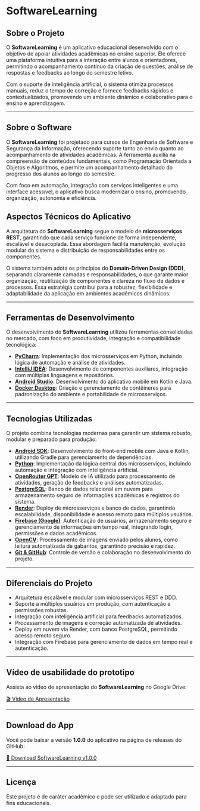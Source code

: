 # SoftwareLearning

## Sobre o Projeto

O **SoftwareLearning** é um aplicativo educacional desenvolvido com o objetivo de apoiar atividades acadêmicas no ensino superior. Ele oferece uma plataforma intuitiva para a interação entre alunos e orientadores, permitindo o acompanhamento contínuo da criação de questões, análise de respostas e feedbacks ao longo do semestre letivo.

Com o suporte de inteligência artificial, o sistema otimiza processos manuais, reduz o tempo de correção e fornece feedbacks rápidos e contextualizados, promovendo um ambiente dinâmico e colaborativo para o ensino e aprendizagem.

---

## Sobre o Software

O **SoftwareLearning** foi projetado para cursos de Engenharia de Software e Segurança da Informação, oferecendo suporte tanto ao envio quanto ao acompanhamento de atividades acadêmicas. A ferramenta auxilia na compreensão de conteúdos fundamentais, como Programação Orientada a Objetos e Algoritmos, e permite um acompanhamento detalhado do progresso dos alunos ao longo do semestre.

Com foco em automação, integração com serviços inteligentes e uma interface acessível, o aplicativo busca modernizar o ensino, promovendo organização, autonomia e eficiência.

## Aspectos Técnicos do Aplicativo

A arquitetura do **SoftwareLearning** segue o modelo de **microsserviços REST**, garantindo que cada serviço funcione de forma independente, escalável e desacoplada. Essa abordagem facilita manutenção, evolução modular do sistema e distribuição de responsabilidades entre os componentes.

O sistema também adota os princípios do **Domain-Driven Design (DDD)**, separando claramente camadas e responsabilidades, o que garante maior organização, reutilização de componentes e clareza no fluxo de dados e processos. Essa estratégia contribui para a robustez, flexibilidade e adaptabilidade da aplicação em ambientes acadêmicos dinâmicos.

---

## Ferramentas de Desenvolvimento

O desenvolvimento do **SoftwareLearning** utilizou ferramentas consolidadas no mercado, com foco em produtividade, integração e compatibilidade tecnológica:

- **[PyCharm](https://www.jetbrains.com/pycharm/)**: Implementação dos microsserviços em Python, incluindo lógica de automação e análise de atividades.  
- **[IntelliJ IDEA](https://www.jetbrains.com/idea/)**: Desenvolvimento de componentes auxiliares, integração com múltiplas linguagens e repositórios.  
- **[Android Studio](https://developer.android.com/studio)**: Desenvolvimento do aplicativo mobile em Kotlin e Java.  
- **[Docker Desktop](https://www.docker.com/products/docker-desktop/)**: Criação e gerenciamento de contêineres para padronização do ambiente e portabilidade de microsserviços.  

---

## Tecnologias Utilizadas

O projeto combina tecnologias modernas para garantir um sistema robusto, modular e preparado para produção:

- **[Android SDK](https://developer.android.com/studio/releases/sdk-tools)**: Desenvolvimento do front-end mobile com Java e Kotlin, utilizando Gradle para gerenciamento de dependências.  
- **[Python](https://www.python.org/)**: Implementação da lógica central dos microsserviços, incluindo automação e integração com inteligência artificial.  
- **[OpenRouter GPT](https://openrouter.ai/)**: Modelo de IA utilizado para processamento de atividades, geração de feedbacks e análises automatizadas.  
- **[PostgreSQL](https://www.postgresql.org/)**: Banco de dados relacional em nuvem para armazenamento seguro de informações acadêmicas e registros do sistema.  
- **[Render](https://render.com/)**: Deploy de microsserviços e banco de dados, garantindo escalabilidade, disponibilidade e acesso remoto para múltiplos usuários.  
- **[Firebase (Google)](https://firebase.google.com/)**: Autenticação de usuários, armazenamento seguro e gerenciamento de informações em tempo real, integrando login, permissões e dados acadêmicos.  
- **[OpenCV](https://opencv.org/)**: Processamento de imagens enviado pelos alunos, como leitura automatizada de gabaritos, garantindo precisão e rapidez.  
- **[Git & GitHub](https://git-scm.com/)**: Controle de versão e colaboração no desenvolvimento do projeto.

---

## Diferenciais do Projeto

- Arquitetura escalável e modular com microsserviços REST e DDD.  
- Suporte a múltiplos usuários em produção, com autenticação e permissões robustas.  
- Integração com inteligência artificial para feedbacks automatizados.  
- Processamento de imagens e correção automatizada de atividades.  
- Deploy em nuvem via Render, com banco PostgreSQL, permitindo acesso remoto seguro.  
- Integração com Firebase para gerenciamento de dados em tempo real e autenticação.

---

## Vídeo de usabilidade do prototipo

Assista ao vídeo de apresentação do **SoftwareLearning** no Google Drive:

[🎬 Vídeo de Apresentação](https://drive.google.com/file/d/1fkCPS3hMSwyqcx8ow864Uojjy3c7uN7x/view?usp=sharing)


---

## Download do App

Você pode baixar a versão **1.0.0** do aplicativo na página de releases do GitHub:

[🔗 Download SoftwareLearning v1.0.0](https://github.com/rodrigorrd-dev/software-learning/releases/tag/v1.0.0)

---

## Licença

Este projeto é de caráter acadêmico e pode ser utilizado e adaptado para fins educacionais.
